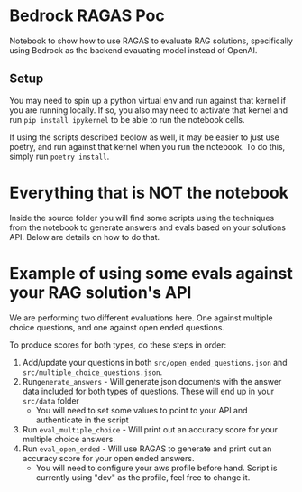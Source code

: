 # Bedrock RAGAS Poc

Notebook to show how to use RAGAS to evaluate RAG solutions, specifically using Bedrock as the backend evauating model instead of OpenAI.

## Setup

You may need to spin up a python virtual env and run against that kernel if you are running locally.  If so, you also may need to activate that kernel and run `pip install ipykernel` to be able to run the notebook cells.

If using the scripts described beolow as well, it may be easier to just use poetry, and run against that kernel when you run the notebook. To do this, simply run `poetry install`.

# Everything that is NOT the notebook

Inside the source folder you will find some scripts using the techniques from the notebook to generate answers and evals based on your solutions API. Below are details on how to do that.

# Example of using some evals against your RAG solution's API

We are performing two different evaluations here.  One against multiple choice questions, and one against open ended questions.

To produce scores for both types, do these steps in order:

1. Add/update your questions in both `src/open_ended_questions.json` and `src/multiple_choice_questions.json`.
2. Run`generate_answers` - Will generate json documents with the answer data included for both types of questions. These will end up in your `src/data` folder
    - You will need to set some values to point to your API and authenticate in the script
3. Run `eval_multiple_choice` - Will print out an accuracy score for your multiple choice answers.
4. Run `eval_open_ended` - Will use RAGAS to generate and print out an accuracy score for your open ended answers.
    - You will need to configure your aws profile before hand. Script is currently using "dev" as the profile, feel free to change it.